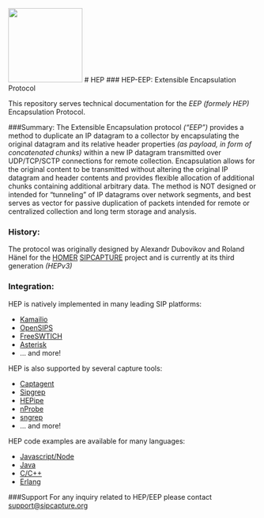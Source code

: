 <img src="https://camo.githubusercontent.com/cb8c0b32324fa9cd73f7e23a63797b5fb97c4bd0/687474703a2f2f692e696d6775722e636f6d2f466649323851762e706e67" width="150">
# HEP
### HEP-EEP: Extensible Encapsulation Protocol

This repository serves technical documentation for the _EEP_ *(formely HEP)* Encapsulation Protocol.

###Summary:
The Extensible Encapsulation protocol _(“EEP”)_ provides a method to duplicate an IP datagram to a collector by encapsulating the original datagram and its relative header properties _(as payload, in form of concatenated
chunks)_ within a new IP datagram transmitted over UDP/TCP/SCTP connections for remote collection. Encapsulation allows for the original content to be transmitted without altering the original IP datagram and header contents and provides flexible allocation of additional chunks containing additional arbitrary data. The method is NOT designed
or intended for “tunneling” of IP datagrams over network segments, and best serves as vector for passive duplication of packets intended for remote or centralized collection and long term storage and analysis.

### History:
The protocol was originally designed by Alexandr Dubovikov and Roland Hänel for the [HOMER](http://github.com/sipcapture/homer) [SIPCAPTURE](http://github.com/sipcapture) project and is currently at its third generation _(HEPv3)_ 

### Integration:
HEP is natively implemented in many leading SIP platforms:
* [Kamailio](https://github.com/sipcapture/homer/wiki/Examples%3A-Kamailio) 
* [OpenSIPS](https://github.com/sipcapture/homer/wiki/Examples%3A-OpenSIPS)
* [FreeSWTICH](https://github.com/sipcapture/homer/wiki/Examples%3A-FreeSwitch)
* [Asterisk](https://reviewboard.asterisk.org/r/3207/) 
*  ... and more!

HEP is also supported by several capture tools:
* [Captagent](http://github.com/sipcapture/captagent)
* [Sipgrep](http://github.com/sipcapture/sipgrep)
* [HEPipe](http://github.com/sipcapture/hepipe)
* [nProbe](http://www.ntop.org/products/netflow/nprobe/)
* [sngrep](https://github.com/irontec/sngrep)
* ... and more!

HEP code examples are available for many languages:
* [Javascript/Node](https://github.com/sipcapture/hep-js)
* [Java](https://github.com/sipcapture/hep-java)
* [C/C++](https://github.com/sipcapture/hep-c)
* [Erlang](https://github.com/sipcapture/hep-erlang)


###Support
For any inquiry related to HEP/EEP please contact [support@sipcapture.org](mailto:support@sipcapture.org)

